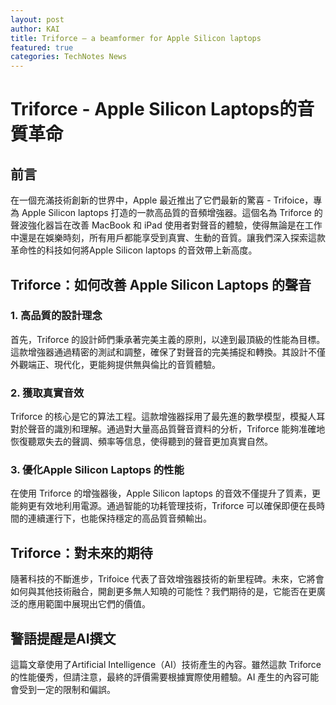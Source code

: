 ```yaml
---
layout: post
author: KAI
title: Triforce – a beamformer for Apple Silicon laptops
featured: true
categories: TechNotes News
---
```

# Triforce - Apple Silicon Laptops的音質革命

## 前言

在一個充滿技術創新的世界中，Apple 最近推出了它們最新的驚喜 - Trifoice，專為 Apple Silicon laptops 打造的一款高品質的音頻增強器。這個名為 Triforce 的聲波強化器旨在改善 MacBook 和 iPad 使用者對聲音的體驗，使得無論是在工作中還是在娛樂時刻，所有用戶都能享受到真實、生動的音質。讓我們深入探索這款革命性的科技如何將Apple Silicon laptops 的音效帶上新高度。

## Triforce：如何改善 Apple Silicon Laptops 的聲音

### 1. 高品質的設計理念

首先，Triforce 的設計師們秉承著完美主義的原則，以達到最頂級的性能為目標。這款增強器通過精密的測試和調整，確保了對聲音的完美捕捉和轉換。其設計不僅外觀端正、現代化，更能夠提供無與倫比的音質體驗。

### 2. 獲取真實音效

Triforce 的核心是它的算法工程。這款增強器採用了最先進的數學模型，模擬人耳對於聲音的識別和理解。通過對大量高品質聲音資料的分析，Triforce 能夠准確地恢復聽眾失去的聲調、頻率等信息，使得聽到的聲音更加真實自然。

### 3. 優化Apple Silicon Laptops 的性能

在使用 Triforce 的增強器後，Apple Silicon laptops 的音效不僅提升了質素，更能夠更有效地利用電源。通過智能的功耗管理技術，Triforce 可以確保即便在長時間的連續運行下，也能保持穩定的高品質音頻輸出。

## Triforce：對未來的期待

隨著科技的不斷進步，Trifoice 代表了音效增強器技術的新里程碑。未來，它將會如何與其他技術融合，開創更多無人知曉的可能性？我們期待的是，它能否在更廣泛的應用範圍中展現出它們的價值。

## 警語提醒是AI撰文

這篇文章使用了Artificial Intelligence（AI）技術產生的內容。雖然這款 Triforce 的性能優秀，但請注意，最終的評價需要根據實際使用體驗。AI 產生的內容可能會受到一定的限制和偏誤。